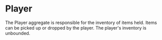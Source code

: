 # Player

The Player aggregate is responsible for the inventory of items held.
Items can be picked up or dropped by the player.
The player's inventory is unbounded.
